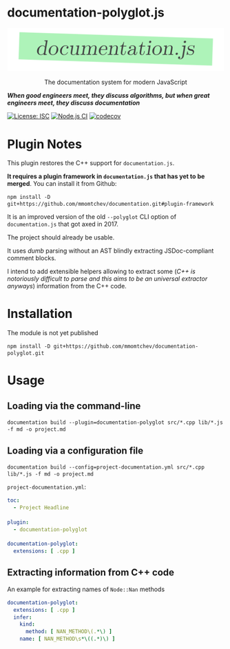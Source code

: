 # documentation-polyglot.js

<p align="center">
  <img src="https://raw.githubusercontent.com/documentationjs/documentation/master/.github/documentation-js-logo.png" width="650" />
</p>

<p align="center">
  The documentation system for modern JavaScript
</p>

***When good engineers meet, they discuss algorithms, but when great engineers meet, they discuss documentation***

[![License: ISC](https://img.shields.io/github/license/mmomtchev/documentation-polyglot)](https://github.com/mmomtchev/documentation-polyglot/blob/master/LICENSE)
[![Node.js CI](https://github.com/mmomtchev/documentation-polyglot/actions/workflows/node.js.yml/badge.svg)](https://github.com/mmomtchev/documentation-polyglot/actions/workflows/node.js.yml)
[![codecov](https://codecov.io/gh/mmomtchev/documentation-polyglot/branch/master/graph/badge.svg?token=NUOEAMLXG2)](https://codecov.io/gh/mmomtchev/documentation-polyglot)

# Plugin Notes

This plugin restores the C++ support for `documentation.js`.

**It requires a plugin framework in `documentation.js` that has yet to be merged**. You can install it from Github:

```
npm install -D git+https://github.com/mmomtchev/documentation.git#plugin-framework
```

It is an improved version of the old `--polyglot` CLI option of `documentation.js` that got axed in 2017.

The project should already be usable.

It uses *dumb* parsing without an AST blindly extracting JSDoc-compliant comment blocks.

I intend to add extensible helpers allowing to extract some (*C++ is notoriously difficult to parse and this aims to be an universal extractor anyways*) information from the C++ code.

# Installation

The module is not yet published

```
npm install -D git+https://github.com/mmomtchev/documentation-polyglot.git
```

# Usage

## Loading via the command-line

```
documentation build --plugin=documentation-polyglot src/*.cpp lib/*.js -f md -o project.md
```

## Loading via a configuration file

```
documentation build --config=project-documentation.yml src/*.cpp lib/*.js -f md -o project.md
```

`project-documentation.yml`:
```yml
toc:
  - Project Headline

plugin:
  - documentation-polyglot

documentation-polyglot:
  extensions: [ .cpp ]
```

## Extracting information from C++ code

An example for extracting names of `Node::Nan` methods

```yml
documentation-polyglot:
  extensions: [ .cpp ]
  infer:
    kind:
      method: [ NAN_METHOD\(.*\) ]
    name: [ NAN_METHOD\s*\((.*)\) ]
```
